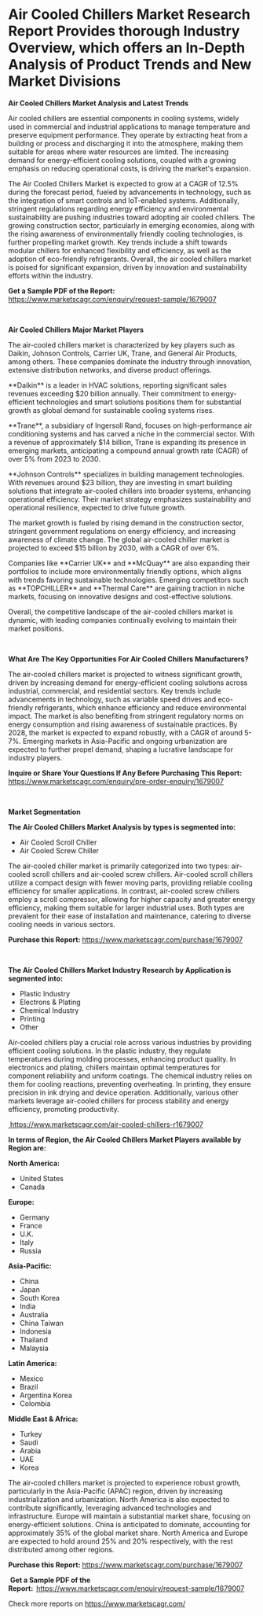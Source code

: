 <p><h1>Air Cooled Chillers Market Research Report Provides thorough Industry Overview, which offers an In-Depth Analysis of Product Trends and New Market Divisions</h1></p><p><strong>Air Cooled Chillers Market Analysis and Latest Trends</strong></p>
<p><p>Air cooled chillers are essential components in cooling systems, widely used in commercial and industrial applications to manage temperature and preserve equipment performance. They operate by extracting heat from a building or process and discharging it into the atmosphere, making them suitable for areas where water resources are limited. The increasing demand for energy-efficient cooling solutions, coupled with a growing emphasis on reducing operational costs, is driving the market's expansion.</p><p>The Air Cooled Chillers Market is expected to grow at a CAGR of 12.5% during the forecast period, fueled by advancements in technology, such as the integration of smart controls and IoT-enabled systems. Additionally, stringent regulations regarding energy efficiency and environmental sustainability are pushing industries toward adopting air cooled chillers. The growing construction sector, particularly in emerging economies, along with the rising awareness of environmentally friendly cooling technologies, is further propelling market growth. Key trends include a shift towards modular chillers for enhanced flexibility and efficiency, as well as the adoption of eco-friendly refrigerants. Overall, the air cooled chillers market is poised for significant expansion, driven by innovation and sustainability efforts within the industry.</p></p>
<p><strong>Get a Sample PDF of the Report:&nbsp;</strong> <a href="https://www.marketscagr.com/enquiry/request-sample/1679007?utm_campaign=3550&utm_medium=2&utm_source=Github&utm_content=ia&utm_term=24032025&utm_id=air-cooled-chillers">https://www.marketscagr.com/enquiry/request-sample/1679007</a></p>
<p>&nbsp;</p>
<p><strong>Air Cooled Chillers Major Market Players</strong></p>
<p><p>The air-cooled chillers market is characterized by key players such as Daikin, Johnson Controls, Carrier UK, Trane, and General Air Products, among others. These companies dominate the industry through innovation, extensive distribution networks, and diverse product offerings.</p><p>**Daikin** is a leader in HVAC solutions, reporting significant sales revenues exceeding $20 billion annually. Their commitment to energy-efficient technologies and smart solutions positions them for substantial growth as global demand for sustainable cooling systems rises.</p><p>**Trane**, a subsidiary of Ingersoll Rand, focuses on high-performance air conditioning systems and has carved a niche in the commercial sector. With a revenue of approximately $14 billion, Trane is expanding its presence in emerging markets, anticipating a compound annual growth rate (CAGR) of over 5% from 2023 to 2030.</p><p>**Johnson Controls** specializes in building management technologies. With revenues around $23 billion, they are investing in smart building solutions that integrate air-cooled chillers into broader systems, enhancing operational efficiency. Their market strategy emphasizes sustainability and operational resilience, expected to drive future growth.</p><p>The market growth is fueled by rising demand in the construction sector, stringent government regulations on energy efficiency, and increasing awareness of climate change. The global air-cooled chiller market is projected to exceed $15 billion by 2030, with a CAGR of over 6%.</p><p>Companies like **Carrier UK** and **McQuay** are also expanding their portfolios to include more environmentally friendly options, which aligns with trends favoring sustainable technologies. Emerging competitors such as **TOPCHILLER** and **Thermal Care** are gaining traction in niche markets, focusing on innovative designs and cost-effective solutions.</p><p>Overall, the competitive landscape of the air-cooled chillers market is dynamic, with leading companies continually evolving to maintain their market positions.</p></p>
<p>&nbsp;</p>
<p><strong>What Are The Key Opportunities For Air Cooled Chillers Manufacturers?</strong></p>
<p><p>The air-cooled chillers market is projected to witness significant growth, driven by increasing demand for energy-efficient cooling solutions across industrial, commercial, and residential sectors. Key trends include advancements in technology, such as variable speed drives and eco-friendly refrigerants, which enhance efficiency and reduce environmental impact. The market is also benefiting from stringent regulatory norms on energy consumption and rising awareness of sustainable practices. By 2028, the market is expected to expand robustly, with a CAGR of around 5-7%. Emerging markets in Asia-Pacific and ongoing urbanization are expected to further propel demand, shaping a lucrative landscape for industry players.</p></p>
<p><strong>Inquire or Share Your Questions If Any Before Purchasing This Report:</strong> <a href="https://www.marketscagr.com/enquiry/pre-order-enquiry/1679007?utm_campaign=3550&utm_medium=2&utm_source=Github&utm_content=ia&utm_term=24032025&utm_id=air-cooled-chillers">https://www.marketscagr.com/enquiry/pre-order-enquiry/1679007</a></p>
<p>&nbsp;</p>
<p><strong>Market Segmentation</strong></p>
<p><strong>The Air Cooled Chillers Market Analysis by types is segmented into:</strong></p>
<p><ul><li>Air Cooled Scroll Chiller</li><li>Air Cooled Screw Chiller</li></ul></p>
<p><p>The air-cooled chiller market is primarily categorized into two types: air-cooled scroll chillers and air-cooled screw chillers. Air-cooled scroll chillers utilize a compact design with fewer moving parts, providing reliable cooling efficiency for smaller applications. In contrast, air-cooled screw chillers employ a scroll compressor, allowing for higher capacity and greater energy efficiency, making them suitable for larger industrial uses. Both types are prevalent for their ease of installation and maintenance, catering to diverse cooling needs in various sectors.</p></p>
<p><strong>Purchase this Report:&nbsp;</strong><a href="https://www.marketscagr.com/purchase/1679007?utm_campaign=3550&utm_medium=2&utm_source=Github&utm_content=ia&utm_term=24032025&utm_id=air-cooled-chillers">https://www.marketscagr.com/purchase/1679007</a></p>
<p>&nbsp;</p>
<p><strong>The Air Cooled Chillers Market Industry Research by Application is segmented into:</strong></p>
<p><ul><li>Plastic Industry</li><li>Electrons & Plating</li><li>Chemical Industry</li><li>Printing</li><li>Other</li></ul></p>
<p><p>Air-cooled chillers play a crucial role across various industries by providing efficient cooling solutions. In the plastic industry, they regulate temperatures during molding processes, enhancing product quality. In electronics and plating, chillers maintain optimal temperatures for component reliability and uniform coatings. The chemical industry relies on them for cooling reactions, preventing overheating. In printing, they ensure precision in ink drying and device operation. Additionally, various other markets leverage air-cooled chillers for process stability and energy efficiency, promoting productivity.</p></p>
<p><a href="https://www.marketscagr.com/air-cooled-chillers-r1679007?utm_campaign=3550&utm_medium=2&utm_source=Github&utm_content=ia&utm_term=24032025&utm_id=air-cooled-chillers">&nbsp;https://www.marketscagr.com/air-cooled-chillers-r1679007</a></p>
<p><strong>In terms of Region, the Air Cooled Chillers Market Players available by Region are:</strong></p>
<p>
    <p> <strong> North America: </strong>
        <ul>
            <li>United States</li>
            <li>Canada</li>
        </ul>
        </p> 
    <p> <strong> Europe: </strong>
        <ul>
            <li>Germany</li>
            <li>France</li>
            <li>U.K.</li>
            <li>Italy</li>
            <li>Russia</li>
        </ul>
        </p> 
    <p> <strong> Asia-Pacific: </strong>
        <ul>
            <li>China</li>
            <li>Japan</li>
            <li>South Korea</li>
            <li>India</li>
            <li>Australia</li>
            <li>China Taiwan</li>
            <li>Indonesia</li>
            <li>Thailand</li>
            <li>Malaysia</li>
        </ul>
        </p> 
    <p> <strong> Latin America: </strong>
        <ul>
            <li>Mexico</li>
            <li>Brazil</li>
            <li>Argentina Korea</li>
            <li>Colombia</li>
        </ul>
        </p> 
    <p> <strong> Middle East & Africa: </strong>
        <ul>
            <li>Turkey</li>
            <li>Saudi</li>
            <li>Arabia</li>
            <li>UAE</li>
            <li>Korea</li>
        </ul>
    </p>
    </p>
<p><p>The air-cooled chillers market is projected to experience robust growth, particularly in the Asia-Pacific (APAC) region, driven by increasing industrialization and urbanization. North America is also expected to contribute significantly, leveraging advanced technologies and infrastructure. Europe will maintain a substantial market share, focusing on energy-efficient solutions. China is anticipated to dominate, accounting for approximately 35% of the global market share. North America and Europe are expected to hold around 25% and 20% respectively, with the rest distributed among other regions.</p></p>
<p><strong>Purchase this Report: </strong><a href="https://www.marketscagr.com/purchase/1679007?utm_campaign=3550&utm_medium=2&utm_source=Github&utm_content=ia&utm_term=24032025&utm_id=air-cooled-chillers">https://www.marketscagr.com/purchase/1679007</a></p>
<p>&nbsp;<strong>Get a Sample PDF of the Report:&nbsp;&nbsp;</strong><a href="https://www.marketscagr.com/enquiry/request-sample/1679007?utm_campaign=3550&utm_medium=2&utm_source=Github&utm_content=ia&utm_term=24032025&utm_id=air-cooled-chillers">https://www.marketscagr.com/enquiry/request-sample/1679007</a></p>
<p><strong></strong></p>
<p>Check more reports on <a href="https://www.marketscagr.com/?utm_campaign=3550&utm_medium=2&utm_source=Github&utm_content=ia&utm_term=24032025&utm_id=air-cooled-chillers">https://www.marketscagr.com/</a></p>